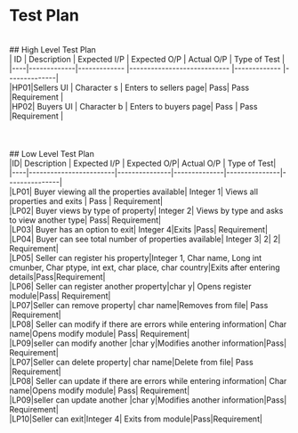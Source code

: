 # Test Plan
<br>
## High Level Test Plan
<br>
| ID | Description | Expected I/P | Expected O/P                | Actual O/P   | Type of Test |<br>
|----|-------------|------------- |---------------------------- |------------- |--------------|<br>
|HP01|Sellers UI   | Character s  | Enters to sellers page| Pass| Pass         |Requirement   |<br>
|HP02| Buyers UI   | Character b  | Enters to buyers page| Pass | Pass         |Requirement   |<br>
<br>
<br>
<br>
## Low Level Test Plan
<br>
|ID| Description | Expected I/P | Expected O/P| Actual O/P | Type of Test|<br>
|----|------------------------|---------------|--------------|---------------|---------------|<br>
|LP01| Buyer viewing all the properties available| Integer 1| Views all properties and exits | Pass | Requirement|<br>
|LP02| Buyer views by type of property| Integer 2| Views by type and asks to view another type| Pass| Requirement|<br>
|LP03| Buyer has an option to exit| Integer 4|Exits |Pass| Requirement|<br>
|LP04| Buyer can see total number of properties available| Integer 3| 2| 2| Requirement|<br>
|LP05| Seller can register his property|Integer 1, Char name, Long int cmunber, Char ptype, int ext, char place, char country|Exits after entering details|Pass|Requirement|<br>
|LP06| Seller can register another property|char y| Opens register module|Pass| Requirement|<br>
|LP07|Seller can remove property| char name|Removes from file| Pass |Requirement|<br>
|LP08| Seller can modify if there are errors while entering information| Char name|Opens modify module| Pass| Requirement|<br>
|LP09|seller can modify another |char y|Modifies another information|Pass| Requirement|<br>
|LP07|Seller can delete property| char name|Delete from file| Pass |Requirement|<br>
|LP08| Seller can update if there are errors while entering information| Char name|Opens modify module| Pass| Requirement|<br>
|LP09|seller can update another |char y|Modifies another information|Pass| Requirement|<br>
|LP10|Seller can exit|Integer 4| Exits from module|Pass|Requirement|<br>

